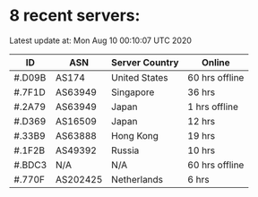 # 8 recent servers:

Latest update at: Mon Aug 10 00:10:07 UTC 2020

| ID | ASN | Server Country | Online |
| -- | --- | -------------- | ------ |
| #.D09B | AS174 | United States | 60 hrs offline |
| #.7F1D | AS63949 | Singapore | 36 hrs |
| #.2A79 | AS63949 | Japan | 1 hrs offline |
| #.D369 | AS16509 | Japan | 12 hrs |
| #.33B9 | AS63888 | Hong Kong | 19 hrs |
| #.1F2B | AS49392 | Russia | 10 hrs |
| #.BDC3 | N/A | N/A | 60 hrs offline |
| #.770F | AS202425 | Netherlands | 6 hrs |

